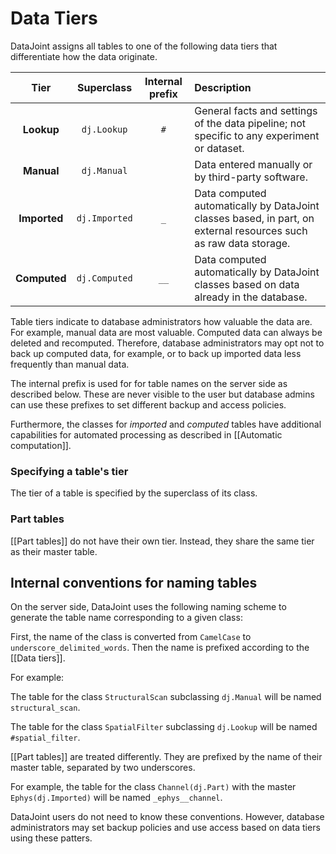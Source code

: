 # Data Tiers

DataJoint assigns all tables to one of the following data tiers that differentiate how the data originate.

| Tier | Superclass | Internal prefix | Description |
|:-:|:-:|:-:|:--|
|**Lookup** | `dj.Lookup` | `#` | General facts and settings of the data pipeline; not specific to any experiment or dataset. |
|**Manual** | `dj.Manual` | | Data entered manually or by third-party software. | 
|**Imported** | `dj.Imported` | `_` | Data computed automatically by DataJoint classes based, in part, on external resources such as raw data storage. |
|**Computed** | `dj.Computed` | `__` | Data computed automatically by DataJoint classes based on data already in the database.|

Table tiers indicate to database administrators how valuable the data are. For example, manual data are most valuable. Computed data can always be deleted and recomputed.  Therefore, database administrators may opt not to back up computed data, for example, or to back up imported data less frequently than manual data.

The internal prefix is used for for table names on the server side as described below.  These are never visible to the user but database admins can use these prefixes to set different backup and access policies.

Furthermore, the classes for *imported* and *computed* tables have additional capabilities for automated processing as described in [[Automatic computation]].

### Specifying a table's tier
The tier of a table is specified by the superclass of its class.   

### Part tables
[[Part tables]] do not have their own tier.  Instead, they share the same tier as their master table. 

## Internal conventions for naming tables 
On the server side, DataJoint uses the following naming scheme to generate the table name corresponding to a given class:

First, the name of the class is converted from `CamelCase` to `underscore_delimited_words`.  Then the name is prefixed according to the [[Data tiers]].

For example:

The table for the class `StructuralScan` subclassing `dj.Manual` will be named `structural_scan`. 

The table for the class `SpatialFilter` subclassing `dj.Lookup` will be named `#spatial_filter`.

[[Part tables]] are treated differently.  They are prefixed by the name of their master table, separated by two underscores.

For example, the table for the class `Channel(dj.Part)` with the master `Ephys(dj.Imported)` will be named `_ephys__channel`.

DataJoint users do not need to know these conventions. However, database administrators may set backup policies and use access based on data tiers using these patters.
